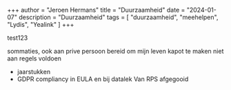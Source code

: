 +++
author = "Jeroen Hermans"
title = "Duurzaamheid"
date = "2024-01-07"
description = "Duurzaamheid"
tags = [
    "duurzaamheid", "meehelpen", "Lydis", "Yealink"
]
+++

test123
<!--more-->
sommaties, ook aan prive persoon
bereid om mijn leven kapot te maken
niet aan regels voldoen
- jaarstukken
- GDPR compliancy in EULA en bij datalek
Van RPS afgegooid
